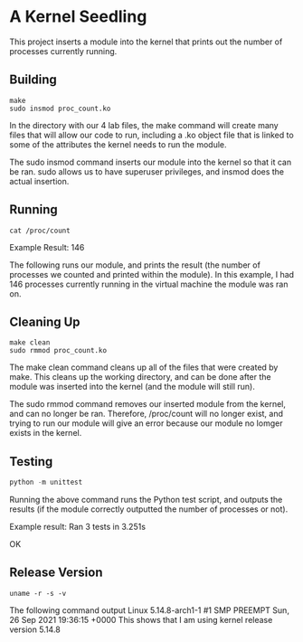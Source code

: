 # A Kernel Seedling
This project inserts a module into the kernel that prints out the number of processes currently running.

## Building
```shell
make
sudo insmod proc_count.ko
```
In the directory with our 4 lab files, the make command will create many files that will allow our code to run, including a 
.ko object file that is linked to some of the attributes the kernel needs to run the module.

The sudo insmod command inserts our module into the kernel so that it can be ran. sudo allows us to have superuser privileges, and insmod does the actual insertion.

## Running
```shell
cat /proc/count
```
Example Result: 146

The following runs our module, and prints the result (the number of processes we counted and printed within the module). 
In this example, I had 146 processes currently running in the virtual machine the module was ran on.

## Cleaning Up
```shell
make clean
sudo rmmod proc_count.ko
```
The make clean command cleans up all of the files that were created by make. This cleans up the working directory, and can be done after the module was inserted into the kernel (and the module will still run).

The sudo rmmod command removes our inserted module from the kernel, and can no longer be ran. Therefore, /proc/count will no longer exist, and trying to run our module will give an error because our module no lomger exists in the kernel.

## Testing
```python
python -m unittest
```
Running the above command runs the Python test script, and outputs the results (if the module correctly outputted the number of processes or not).

Example result:
Ran 3 tests in 3.251s

OK

## Release Version
```shell
uname -r -s -v
```
The following command output Linux 5.14.8-arch1-1 #1 SMP PREEMPT Sun, 26 Sep 2021 19:36:15 +0000
This shows that I am using kernel release version 5.14.8
